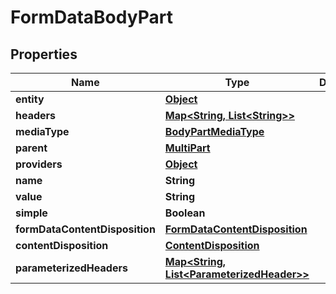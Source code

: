 

# FormDataBodyPart

## Properties

Name | Type | Description | Notes
------------ | ------------- | ------------- | -------------
**entity** | [**Object**](.md) |  |  [optional]
**headers** | [**Map&lt;String, List&lt;String&gt;&gt;**](List.md) |  |  [optional]
**mediaType** | [**BodyPartMediaType**](BodyPartMediaType.md) |  |  [optional]
**parent** | [**MultiPart**](MultiPart.md) |  |  [optional]
**providers** | [**Object**](.md) |  |  [optional]
**name** | **String** |  |  [optional]
**value** | **String** |  |  [optional]
**simple** | **Boolean** |  |  [optional]
**formDataContentDisposition** | [**FormDataContentDisposition**](FormDataContentDisposition.md) |  |  [optional]
**contentDisposition** | [**ContentDisposition**](ContentDisposition.md) |  |  [optional]
**parameterizedHeaders** | [**Map&lt;String, List&lt;ParameterizedHeader&gt;&gt;**](List.md) |  |  [optional]



